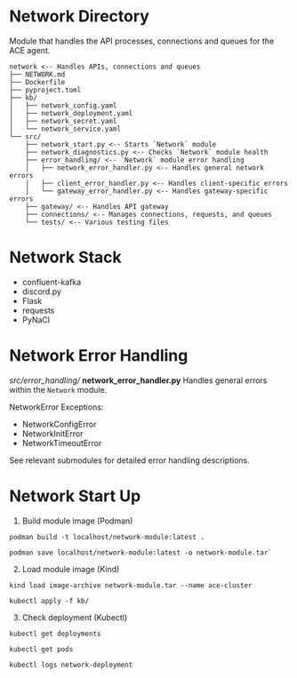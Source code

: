 # Network Directory
Module that handles the API processes, connections and queues for the ACE agent.

```
network <-- Handles APIs, connections and queues
├── NETWORK.md
├── Dockerfile
├── pyproject.toml
├── kb/
│   ├── network_config.yaml
│   ├── network_deployment.yaml
│   ├── network_secret.yaml
│   └── network_service.yaml
└── src/
    ├── network_start.py <-- Starts `Network` module
    ├── network_diagnostics.py <-- Checks `Network` module health
    ├── error_handling/ <-- `Network` module error handling
    │   ├── network_error_handler.py <-- Handles general network errors    
    │   ├── client_error_handler.py <-- Handles client-specific errors
    │   └── gateway_error_handler.py <-- Handles gateway-specific errors    
    ├── gateway/ <-- Handles API gateway
    ├── connections/ <-- Manages connections, requests, and queues
    └── tests/ <-- Various testing files
```

# Network Stack
- confluent-kafka
- discord.py
- Flask
- requests
- PyNaCl

# Network Error Handling
_src/error_handling/_
**network_error_handler.py**
Handles general errors within the `Network` module.

NetworkError Exceptions:
- NetworkConfigError
- NetworkInitError
- NetworkTimeoutError

See relevant submodules for detailed error handling descriptions.

# Network Start Up
1. Build module image (Podman)
```
podman build -t localhost/network-module:latest .
```
```
podman save localhost/network-module:latest -o network-module.tar`
```
2. Load module image (Kind)
```
kind load image-archive network-module.tar --name ace-cluster
```
```
kubectl apply -f kb/
```
3. Check deployment (Kubectl)
```
kubectl get deployments
```
```
kubectl get pods
```
```
kubectl logs network-deployment
```


